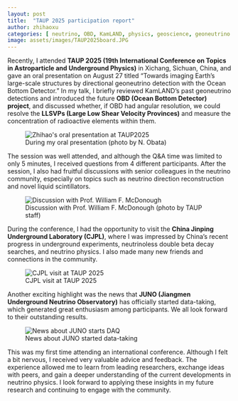 ```yaml
---
layout: post
title:  "TAUP 2025 participation report"
author: zhihaoxu
categories: [ neutrino, OBD, KamLAND, physics, geoscience, geoneutrino ]
image: assets/images/TAUP2025board.JPG
---
```


Recently, I attended **TAUP 2025 (19th International Conference on Topics in Astroparticle and Underground Physics)** in Xichang, Sichuan, China, 
and gave an oral presentation on August 27 titled “Towards imaging Earth’s large-scale structures by directional geoneutrino detection with the Ocean Bottom Detector.”
In my talk, I briefly reviewed KamLAND’s past geoneutrino detections and introduced the future **OBD (Ocean Bottom Detector) project**, 
and discussed whether, if OBD had angular resolution, we could resolve the **LLSVPs (Large Low Shear Velocity Provinces)** and measure the concentration of radioactive elements within them.

<figure>
  <img src="{{site.baseurl}}/assets/images/TAUP2025talk.JPG" alt="Zhihao's oral presentation at TAUP2025">
  <figcaption>During my oral presentation (photo by N. Obata)</figcaption>
</figure>

The session was well attended, and although the Q&A time was limited to only 5 minutes, I received questions from 4 different participants. 
After the session, I also had fruitful discussions with senior colleagues in the neutrino community, especially on topics such as neutrino direction reconstruction and novel liquid scintillators.

<figure>
  <img src="{{site.baseurl}}/assets/images/TAUP2025discussion.JPG" alt="Discussion with Prof. William F. McDonough">
  <figcaption>Discussion with Prof. William F. McDonough (photo by TAUP staff)</figcaption>
</figure>

During the conference, I had the opportunity to visit the **China Jinping Underground Laboratory (CJPL)**, 
where I was impressed by China’s recent progress in underground experiments, neutrinoless double beta decay searches, and neutrino physics.
I also made many new friends and connections in the community.

<figure>
  <img src="{{site.baseurl}}/assets/images/TAUP2025CJPL.JPG" alt="CJPL visit at TAUP 2025">
  <figcaption>CJPL visit at TAUP 2025</figcaption>
</figure>

Another exciting highlight was the news that **JUNO (Jiangmen Underground Neutrino Observatory)** has officially started data-taking, 
which generated great enthusiasm among participants. We all look forward to their outstanding results.

<figure>
  <img src="{{site.baseurl}}/assets/images/TAUP2025JUNO.JPG" alt="News about JUNO starts DAQ">
  <figcaption>News about JUNO started data-taking</figcaption>
</figure>

This was my first time attending an international conference. Although I felt a bit nervous, I received very valuable advice and feedback.
The experience allowed me to learn from leading researchers, exchange ideas with peers, and gain a deeper understanding of the current developments in neutrino physics. 
I look forward to applying these insights in my future research and continuing to engage with the community.
